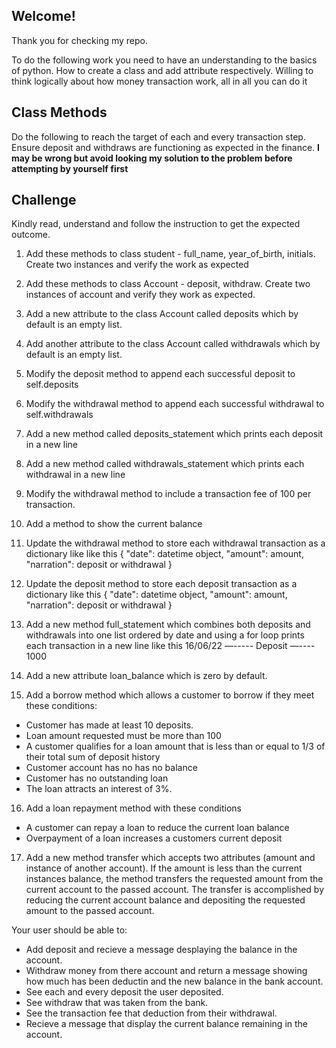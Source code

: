 ## Welcome!
Thank you for checking my repo.

To do the following work you need to have an understanding to the basics of python.
How to create a class and add attribute respectively.
Willing to think logically about how money transaction work, all in all you can do it


## Class Methods
Do the following to reach the target of each and every transaction step.
Ensure deposit and withdraws are functioning as expected in the finance.
**I may be wrong but avoid looking my solution to the problem before attempting by yourself first**

## Challenge
Kindly read, understand and follow the instruction to get the expected outcome.
1. Add these methods to class student - full_name, year_of_birth, initials. Create two instances and verify the work as expected
2. Add these methods to class Account - deposit, withdraw. Create two instances of account and verify they work as expected.
3. Add a new attribute to the class Account called deposits which by default is an empty list.
4. Add another attribute to the class Account called withdrawals which by default is an empty list.
5. Modify the deposit method to append each successful deposit to self.deposits
6. Modify the withdrawal method to append each successful withdrawal to self.withdrawals
7. Add a new method called deposits_statement which prints each deposit in a new line
8. Add a new method called withdrawals_statement which prints each withdrawal in a new line
9. Modify the withdrawal method to include a transaction fee of 100 per transaction.
10. Add a method to show the current balance
11. Update the withdrawal method to store each withdrawal transaction as a dictionary like like this 
{
   "date": datetime object,
   "amount": amount,
   "narration": deposit or withdrawal
}

12. Update the deposit method to store each deposit transaction as a dictionary like this 
{
   "date": datetime object,
   "amount": amount,
   "narration": deposit or withdrawal
}

13. Add a new method  full_statement which combines both deposits and withdrawals into one list ordered by date and using a for loop prints each transaction in a new line like this
16/06/22 —----- Deposit —---- 1000

14. Add a new attribute loan_balance which is zero by default.

15. Add a borrow method which allows a customer to borrow if they meet these conditions:
- Customer has made at least 10 deposits.
- Loan amount requested must be more than 100
- A customer qualifies for a loan amount that is less than  or equal to 1/3 of their total sum of deposit history
- Customer account has no has no balance
- Customer has no outstanding loan
- The loan attracts  an interest of 3%.

16. Add a loan repayment method with these conditions
- A customer can repay a loan to reduce the current loan balance
- Overpayment of a loan increases a customers current deposit

17. Add a new method transfer which accepts two attributes (amount and instance of another account). If the amount is less than the current instances balance, the method transfers the requested amount from the current account to the passed account. The transfer is accomplished by reducing the current account balance and depositing the requested amount to the passed account.



Your user should be able to:

- Add deposit and recieve a message desplaying the balance in the account.
- Withdraw money from there account and return a message showing how much has been deductin and the new balance in the bank account.
- See each and every deposit the user deposited.
- See withdraw that was taken from the bank.
- See the transaction fee that deduction from their withdrawal.
- Recieve a message that display the current balance remaining in the account.
